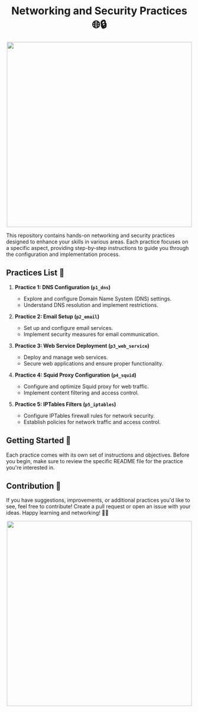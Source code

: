 <h1 align="center">Networking and Security Practices 🌐🔒</h1>

<p align="center">
   <img width="500px" src="https://github.com/AlejandroDavidArzolaSaavedra/NSA/assets/90756437/f6b8d425-b7ca-47e2-9091-fecd99ce4177">
</p>

This repository contains hands-on networking and security practices designed to enhance your skills in various areas. Each practice focuses on a specific aspect, providing step-by-step instructions to guide you through the configuration and implementation process.

## Practices List 📝

1. **Practice 1: DNS Configuration (`p1_dns`)**
   - Explore and configure Domain Name System (DNS) settings.
   - Understand DNS resolution and implement restrictions.

2. **Practice 2: Email Setup (`p2_email`)**
   - Set up and configure email services.
   - Implement security measures for email communication.

3. **Practice 3: Web Service Deployment (`p3_web_service`)**
   - Deploy and manage web services.
   - Secure web applications and ensure proper functionality.

4. **Practice 4: Squid Proxy Configuration (`p4_squid`)**
   - Configure and optimize Squid proxy for web traffic.
   - Implement content filtering and access control.

5. **Practice 5: IPTables Filters (`p5_iptables`)**
   - Configure IPTables firewall rules for network security.
   - Establish policies for network traffic and access control.

## Getting Started 🚀

Each practice comes with its own set of instructions and objectives. Before you begin, make sure to review the specific README file for the practice you're interested in.

## Contribution 🤝

If you have suggestions, improvements, or additional practices you'd like to see, feel free to contribute! Create a pull request or open an issue with your ideas.
Happy learning and networking! 🚀🔐


<p align="center">
   <img width="500px" src="https://github.com/AlejandroDavidArzolaSaavedra/NSA/assets/90756437/e9ee951b-6002-4567-b7f9-a1dffc6c355f">
</p>


